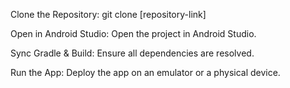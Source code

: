 Clone the Repository:
git clone [repository-link]

Open in Android Studio:
Open the project in Android Studio.

Sync Gradle & Build:
Ensure all dependencies are resolved.

Run the App:
Deploy the app on an emulator or a physical device.
